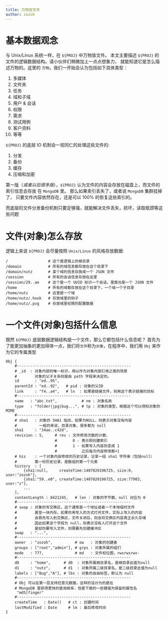 ```yaml
---
title: 万物皆文件
author: zozoh
---
```


# 基本数据观念

与 Unix/Linux 系统一样，在 `${PROJ}` 中万物皆文件。
本文主要描述 `${PROJ}` 的文件的逻辑数据结构。请小伙伴们稍微加上一点点想象力，
就能知道它是怎么描述万物的。这里的 `万物`，我们一开始会认为包括如下具体类型：

1. 多媒体
2. 文件夹
2. 任务
3. 域和子域
4. 用户 & 会话
5. 权限
5. 需求
6. 测试用例
7. 客户资料
9. 等等

`${PROJ}` 的底层 IO 机制会一视同仁的处理这些文件的:

1. 分发
2. 备份
3. 缓存
4. 压缩和加密

第一版（*或者以后很多版*），`${PROJ}` 认为文件的内容会存放在磁盘上，而文件的索引信息会存放
在 `MongoDB` 里。 那么如果索引丢失了，或者说 `MongoDB` 集群挂掉了，
只要文件内容依然存在，还是可以 100% 的恢复这些索引的。

而底层的文件分发备份机制只要足够强，就能解决文件丢失，损坏，读取瓶颈等这些问题

# 文件(对象)怎么存放

逻辑上来说 `${PROJ}` 会尽量按照 `Unix/Linux` 的风格存放数据:

    /                  # 这个是逻辑上的根目录
    /domain            # 所有的域信息都存放在这个目录下
    /domain/nutz       # 某个域的信息存放成一个 JSON 文件
    /session           # 所有的会话信息存放在这里
    /session/29..ae    # 这个是一个 UUID 标识一个会话，里面也是一个 JSON 文件
    /home              # 所有的域都存放在这个目录下，一个域一个子目录
    /home/nutz         # 这里是一个域
    /home/nutz/.hook   # 存放域里的钩子
    /home/nutz/.pvg    # 存放域里权限的配置数据


# 一个文件(对象)包括什么信息

既然 `${PROJ}` 底层数据逻辑结构是一个文件，那么它都包括什么信息呢？
首先为了能更加抽象的更加得体一点，我们将`文件`称为`对象`，在程序中，我们用 `Obj` 来作为它的专属类型

    Obj {
        #---------------------------------------------------
        # _id  : 对象内部的唯一标识，用以作为对象内部引用之类的场景
        #        对象的父子关系则是由 path 字段来决定的。
        id       : "ed..95", 
        parentId : "ed..92",   # pid : 对象的父ID
        link     : "f4..a4",   # ln  : 如果是链接文件，则用这个表示链接的目标
        #---------------------------------------------------
        name   : "abc.txt",           # nm : 对象名称
        type   : "folder|jpg|bug...", # tp : 对象的类型，根据这个可以得知对象的 MIME
        #---------------------------------------------------
        # sha1   : 对象的 SHA1 指纹，如果为NULL，则表示对象没有内容
        #          一般的来说，目录对象，很多都为 null
        sha1     : "34ae..c42d",
        revision : 5,     # rev : 文件修改次数的计数，
                          #       0 - 表示刚创建索引
                          #       1 - 如果写入内容则变成 1
                          #           之后每次内容修改都+1
        # his    : 一个对象内容修改的历史记录，记录一组 sha1 字符串（包括null）
        #        第一份历史记录，是数组的第一个元素
        history  : [
            {sha1:null,     createTime:1407820196725, size:0, user:"zozoh"},
            {sha1:"59..e0", createTime:1407820196725, size:77903, user:"z"},
            ...
        ],
        contentLength : 8421245,   # len : 对象的字节数，null 对应为 0
        #---------------------------------------------------
        # swap : 对象的写交换区，这个通常是一个地址或者一个本地临时文件
        #        甚至一块内存。如果你用写入的方式打开文件，实际上写入的内容
        #        会首先写入到交换区，文件关闭后，则会将交换区内容真正永久存储
        #        因此如果这个字段为 null，则表示没有人打开这个文件
        #        是如你要写入文件，则需要先创建缓冲区
        swap   : "...",
        #---------------------------------------------------
        owner  : "zozoh",          # ow   : 对象的创建者
        groups : ["root","admin"], # grps : 对象所属的组们
        mode   : 777,              # md   : 文件权位图，rwxrwxrwx-
        #---------------------------------------------------
        d0     : "home",      # d0  : 对象所属根目录名，是根目录此值为null
        d1     : "nutz",      # d1  : 对象所属二级目录名，是二级目录此值为null
        labels : ["Bug","A"], # lbs : 对象的自由标签，默认为 null  
        #---------------------------------------------------
        # Obj 可以在第一层支持任意元数据，这样的设计为的是在 
        # MongoDB 里获得更快的查询效率，但是下面的一些键值为保留的属性名
         "md5|finger"
        #---------------------------------------------------
        createTime   : Date()   # ct : 创建时间
        lastModified : Date     # lm : 最后修改时间
    }


































